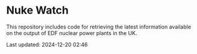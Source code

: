 # Nuke Watch

This repository includes code for retrieving the latest information available on the output of EDF nuclear power plants in the UK.

Last updated: 2024-12-20 02:46